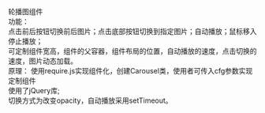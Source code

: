 轮播图组件<br>
功能：<br>
    点击前后按钮切换前后图片；点击底部按钮切换到指定图片；自动播放；鼠标移入停止播放；<br>
    可定制组件宽高，组件的父容器，组件布局的位置，自动播放的速度，点击切换的速度，图片动态加载。<br>
原理：
    使用require.js实现组件化，创建Carousel类，使用者可传入cfg参数实现定制组件<br>
    使用了jQuery库;<br>
    切换方式为改变opacity，自动播放采用setTimeout。
